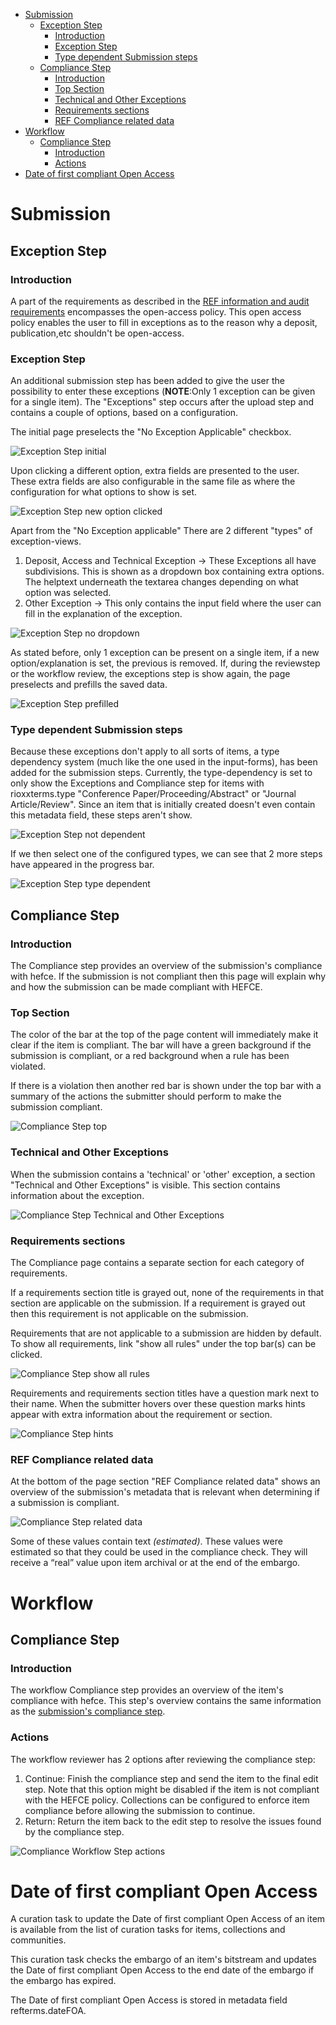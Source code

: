 - [Submission](#Submission)
	- [Exception Step](#ExceptionStep)
		- [Introduction](#ExceptionStep-Introduction)
		- [Exception Step](#ExceptionStep-ExceptionStep)
		- [Type dependent Submission steps](#ExceptionStep-Type-dependent-Submission-steps)
	- [Compliance Step](#ComplianceStep)
		- [Introduction](#ComplianceStep-Introduction)
		- [Top Section](#ComplianceStep-Top)
		- [Technical and Other Exceptions](#ComplianceStep-Technical-and-Other-Exceptions)
		- [Requirements sections](#ComplianceStep-Requirements-sections)
		- [REF Compliance related data](#ComplianceStep-related-data)
- [Workflow](#Workflow)
	- [Compliance Step](#Workflow-ComplianceStep)
		- [Introduction](#Workflow-ComplianceStep-Introduction)
		- [Actions](#Workflow-ComplianceStep-Actions)
- [Date of first compliant Open Access](#DateFOA)


# Submission <a name="Submission"></a> #

## Exception Step <a name="ExceptionStep"></a> ##

### Introduction <a name="ExceptionStep-Introduction"></a> ###

A part of the requirements as described in the [REF information and audit requirements](https://www.hefce.ac.uk/media/hefce/content/What,we,do/Research/infrastructure/Open,Access/Open%20access%20in%20the%20post-2014%20REF%20information%20and%20audit%20requirements%20udate.pdf) encompasses the open-access policy. This open access policy enables the user to fill in exceptions as to the reason why a deposit, publication,etc shouldn't be open-access.

### Exception Step <a name="ExceptionStep-ExceptionStep"></a> ###

An additional submission step has been added to give the user the possibility to enter these exceptions (**NOTE**:Only 1 exception can be given for a single item).
The "Exceptions" step occurs after the upload step and contains a couple of options, based on a configuration.

The initial page preselects the "No Exception Applicable" checkbox.

![Exception Step initial](images/initial.png?raw=true "Exception Step initial")

Upon clicking a different option, extra fields are presented to the user.
These extra fields are also configurable in the same file as where the configuration for what options to show is set.

![Exception Step new option clicked](images/new-option-clicked.png?raw=true "Exception Step new option clicked")

Apart from the "No Exception applicable" There are 2 different "types" of exception-views.

1. Deposit, Access and Technical Exception -> These Exceptions all have subdivisions. This is shown as a dropdown box containing extra options. The helptext underneath the textarea changes depending on what option was selected.
2. Other Exception -> This only contains the input field where the user can fill in the explanation of the exception.

![Exception Step no dropdown](images/no-dropdown.png?raw=true "Exception Step no dropdown")

As stated before, only 1 exception can be present on a single item, if a new option/explanation is set, the previous is removed.
If, during the reviewstep or the workflow review, the exceptions step is show again, the page preselects and prefills the saved data.

![Exception Step prefilled](images/prefilled.png?raw=true "Exception Step prefilled")

### Type dependent Submission steps <a name="ExceptionStep-Type-dependent-Submission-steps"></a> ###

Because these exceptions don't apply to all sorts of items, a type dependency system (much like the one used in the input-forms), has been added for the submission steps.
Currently, the type-dependency is set to only show the Exceptions and Compliance step for items with rioxxterms.type "Conference Paper/Proceeding/Abstract" or "Journal Article/Review".
Since an item that is initially created doesn't even contain this metadata field, these steps aren't show.

![Exception Step not dependent](images/not-dependent.png?raw=true "Exception Step not dependent")

If we then select one of the configured types, we can see that 2 more steps have appeared in the progress bar.

![Exception Step type dependent](images/type-dependent.png?raw=true "Exception Step type dependent")

## Compliance Step <a name="ComplianceStep"></a> ##

### Introduction <a name="ComplianceStep-Introduction"></a> ###

The Compliance step provides an overview of the submission's compliance with hefce. If the submission is not compliant then this page will explain why and how the submission can be made compliant with HEFCE. 

### Top Section <a name="ComplianceStep-Top"></a> ###

The color of the bar at the top of the page content will immediately make it clear if the item is compliant. The bar will have a green background if the submission is compliant, or a red background when a rule has been violated. 

If there is a violation then another red bar is shown under the top bar with a summary of the actions the submitter should perform to make the submission compliant.

![Compliance Step top](images/hefce-compliancestep-1.png?raw=true "Compliance Step top")

### Technical and Other Exceptions <a name="ComplianceStep-Technical-and-Other-Exceptions"></a> ###

When the submission contains a 'technical' or 'other' exception, a section "Technical and Other Exceptions" is visible. This section contains information about the exception.

![Compliance Step Technical and Other Exceptions](images/hefce-compliancestep-2.png?raw=true "Compliance Step Technical and Other Exceptions")

### Requirements sections <a name="ComplianceStep-Requirements-sections"></a> ###

The Compliance page contains a separate section for each category of requirements. 

If a requirements section title is grayed out, none of the requirements in that section are applicable on the submission. If a requirement is grayed out then this requirement is not applicable on the submission.

Requirements that are not applicable to a submission are hidden by default. To show all requirements, link "show all rules" under the top bar(s) can be clicked.

![Compliance Step show all rules](images/hefce-compliancestep-3.png?raw=true "Compliance Step show all rules")

Requirements and requirements section titles have a question mark next to their name. When the submitter hovers over these question marks hints appear with extra information about the requirement or section. 

![Compliance Step hints](images/hefce-compliancestep-4.png?raw=true "Compliance Step hints")

### REF Compliance related data <a name="ComplianceStep-related-data"></a> ###

At the bottom of the page section "REF Compliance related data" shows an overview of the submission's metadata that is relevant when determining if a submission is compliant. 

![Compliance Step related data](images/hefce-compliancestep-5.png?raw=true "Compliance Step related data")

Some of these values contain text *(estimated)*. These values were estimated so that they could be used in the compliance check. They will receive a “real” value upon item archival or at the end of the embargo. 

# Workflow <a name="Workflow"></a> #

## Compliance Step <a name="Workflow-ComplianceStep"></a> ##

### Introduction <a name="Workflow-ComplianceStep-Introduction"></a> ###

The workflow Compliance step provides an overview of the item's compliance with hefce. This step's overview contains the same information as the [submission's compliance step](#DateFOA).

### Actions <a name="Workflow-ComplianceStep-Actions"></a> ###

The workflow reviewer has 2 options after reviewing the compliance step:

1. Continue: Finish the compliance step and send the item to the final edit step. Note that this option might be disabled if the item is not compliant with the HEFCE policy. Collections can be configured to enforce item compliance before allowing the submission to continue.
2. Return: Return the item back to the edit step to resolve the issues found by the compliance step. 

![Compliance Workflow Step actions](images/hefce-actions.png?raw=true "Compliance Workflow Step actions")

# Date of first compliant Open Access <a name="DateFOA"></a> #

A curation task to update the Date of first compliant Open Access of an item is available from the list of curation tasks for items, collections and communities.

This curation task checks the embargo of an item's bitstream and updates the Date of first compliant Open Access to the end date of the embargo if the embargo has expired.

The Date of first compliant Open Access is stored in metadata field refterms.dateFOA.
